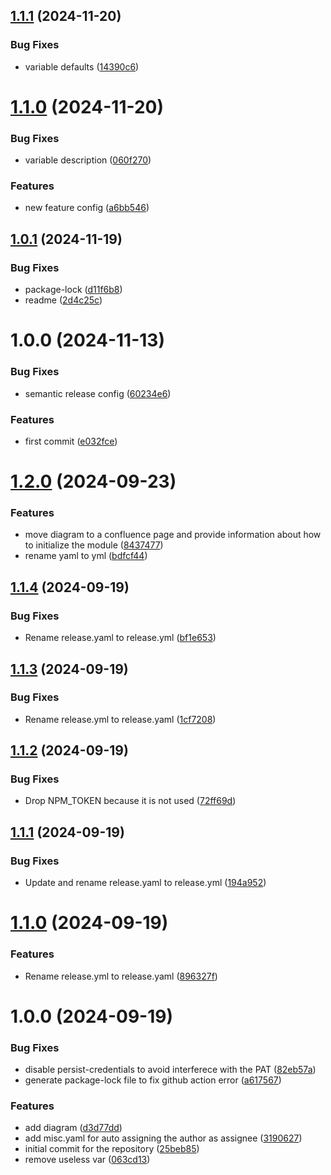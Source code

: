 ## [1.1.1](https://github.com/nstrlabs/tf-aws-guardduty/compare/v1.1.0...v1.1.1) (2024-11-20)


### Bug Fixes

* variable defaults ([14390c6](https://github.com/nstrlabs/tf-aws-guardduty/commit/14390c614d7b19a486e09d9f57e4ec355882e072))

# [1.1.0](https://github.com/nstrlabs/tf-aws-guardduty/compare/v1.0.1...v1.1.0) (2024-11-20)


### Bug Fixes

* variable description ([060f270](https://github.com/nstrlabs/tf-aws-guardduty/commit/060f270602ec0e5173dbf561b7b2ce992991ec36))


### Features

* new feature config ([a6bb546](https://github.com/nstrlabs/tf-aws-guardduty/commit/a6bb546c317e5d48c702638058325ab0d0fa3eee))

## [1.0.1](https://github.com/nstrlabs/tf-aws-guardduty/compare/v1.0.0...v1.0.1) (2024-11-19)


### Bug Fixes

* package-lock ([d11f6b8](https://github.com/nstrlabs/tf-aws-guardduty/commit/d11f6b80d9991ec82586595190e363f4c65900c5))
* readme ([2d4c25c](https://github.com/nstrlabs/tf-aws-guardduty/commit/2d4c25c8883b7a8bac3240bba419672559ab1556))

# 1.0.0 (2024-11-13)


### Bug Fixes

* semantic release config ([60234e6](https://github.com/nstrlabs/tf-aws-guardduty/commit/60234e6af969df36a37ecfe2b5d90a7f37f4b9d3))


### Features

* first commit ([e032fce](https://github.com/nstrlabs/tf-aws-guardduty/commit/e032fce07f799230d9e714062f2caa424a891244))

# [1.2.0](https://github.com/nstrlabs/tf-modules-template/compare/v1.1.4...v1.2.0) (2024-09-23)


### Features

* move diagram to a confluence page and provide information about how to initialize the module ([8437477](https://github.com/nstrlabs/tf-modules-template/commit/8437477e81bd76e1f5cdd6fd5b68e4b63e95511d))
* rename yaml to yml ([bdfcf44](https://github.com/nstrlabs/tf-modules-template/commit/bdfcf441a1965842db38611eaba4831fa14452ca))

## [1.1.4](https://github.com/nstrlabs/tf-modules-template/compare/v1.1.3...v1.1.4) (2024-09-19)


### Bug Fixes

* Rename release.yaml to release.yml ([bf1e653](https://github.com/nstrlabs/tf-modules-template/commit/bf1e653fc0339ce1072cdd07ac9ea6f8334e0f51))

## [1.1.3](https://github.com/nstrlabs/tf-modules-template/compare/v1.1.2...v1.1.3) (2024-09-19)


### Bug Fixes

* Rename release.yml to release.yaml ([1cf7208](https://github.com/nstrlabs/tf-modules-template/commit/1cf72086618c2d8df21e6e1284335f4d5b347707))

## [1.1.2](https://github.com/nstrlabs/tf-modules-template/compare/v1.1.1...v1.1.2) (2024-09-19)


### Bug Fixes

* Drop NPM_TOKEN because it is not used ([72ff69d](https://github.com/nstrlabs/tf-modules-template/commit/72ff69d038f21620e9b5f40c56f4a7e779b99522))

## [1.1.1](https://github.com/nstrlabs/tf-modules-template/compare/v1.1.0...v1.1.1) (2024-09-19)


### Bug Fixes

* Update and rename release.yaml to release.yml ([194a952](https://github.com/nstrlabs/tf-modules-template/commit/194a952e3e1c8a3a40cf0a6444bff39308832b8b))

# [1.1.0](https://github.com/nstrlabs/tf-modules-template/compare/v1.0.0...v1.1.0) (2024-09-19)


### Features

* Rename release.yml to release.yaml ([896327f](https://github.com/nstrlabs/tf-modules-template/commit/896327ff95f3ad5c67da8ceef4ce6bdbbe89e175))

# 1.0.0 (2024-09-19)


### Bug Fixes

* disable persist-credentials to avoid interferece with the PAT ([82eb57a](https://github.com/nstrlabs/tf-modules-template/commit/82eb57a6c6eeb3e51add8582bcd979ec62016c82))
* generate package-lock file to fix github action error ([a617567](https://github.com/nstrlabs/tf-modules-template/commit/a617567bb0faa7b6232f3e09b320aee7a9e441e0))


### Features

* add diagram ([d3d77dd](https://github.com/nstrlabs/tf-modules-template/commit/d3d77dd754282e4f49a24864316e16de3a59fae1))
* add misc.yaml for auto assigning the author as assignee ([3190627](https://github.com/nstrlabs/tf-modules-template/commit/319062703ed123cee6a87c32b8491a404daf2ae6))
* initial commit for the repository ([25beb85](https://github.com/nstrlabs/tf-modules-template/commit/25beb85ace1918effca32c8fac9de52089eeeb36))
* remove useless var ([063cd13](https://github.com/nstrlabs/tf-modules-template/commit/063cd1316757a4919a996ec41a8a8c81d07734fb))

